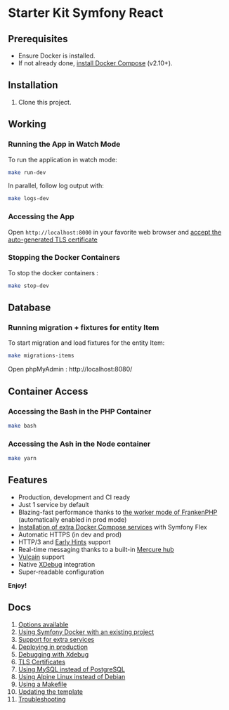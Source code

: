 # Starter Kit Symfony React

## Prerequisites

-   Ensure Docker is installed.
-   If not already done, [install Docker Compose](https://docs.docker.com/compose/install/) (v2.10+).

## Installation

1. Clone this project.

## Working

### Running the App in Watch Mode

To run the application in watch mode:

```bash
make run-dev
```

In parallel, follow log output with:

```bash
make logs-dev
```

### Accessing the App

Open `http://localhost:8000` in your favorite web browser and [accept the auto-generated TLS certificate](https://stackoverflow.com/a/15076602/1352334)

### Stopping the Docker Containers

To stop the docker containers :

```bash
make stop-dev
```

## Database

### Running migration + fixtures for entity Item

To start migration and load fixtures for the entity Item:

```bash
make migrations-items
```

Open phpMyAdmin :
http://localhost:8080/

## Container Access

### Accessing the Bash in the PHP Container

```bash
make bash
```

### Accessing the Ash in the Node container

```bash
make yarn
```

## Features

-   Production, development and CI ready
-   Just 1 service by default
-   Blazing-fast performance thanks to [the worker mode of FrankenPHP](https://github.com/dunglas/frankenphp/blob/main/docs/worker.md) (automatically enabled in prod mode)
-   [Installation of extra Docker Compose services](docs/extra-services.md) with Symfony Flex
-   Automatic HTTPS (in dev and prod)
-   HTTP/3 and [Early Hints](https://symfony.com/blog/new-in-symfony-6-3-early-hints) support
-   Real-time messaging thanks to a built-in [Mercure hub](https://symfony.com/doc/current/mercure.html)
-   [Vulcain](https://vulcain.rocks) support
-   Native [XDebug](docs/xdebug.md) integration
-   Super-readable configuration

**Enjoy!**

## Docs

1. [Options available](docs/options.md)
2. [Using Symfony Docker with an existing project](docs/existing-project.md)
3. [Support for extra services](docs/extra-services.md)
4. [Deploying in production](docs/production.md)
5. [Debugging with Xdebug](docs/xdebug.md)
6. [TLS Certificates](docs/tls.md)
7. [Using MySQL instead of PostgreSQL](docs/mysql.md)
8. [Using Alpine Linux instead of Debian](docs/alpine.md)
9. [Using a Makefile](docs/makefile.md)
10. [Updating the template](docs/updating.md)
11. [Troubleshooting](docs/troubleshooting.md)
